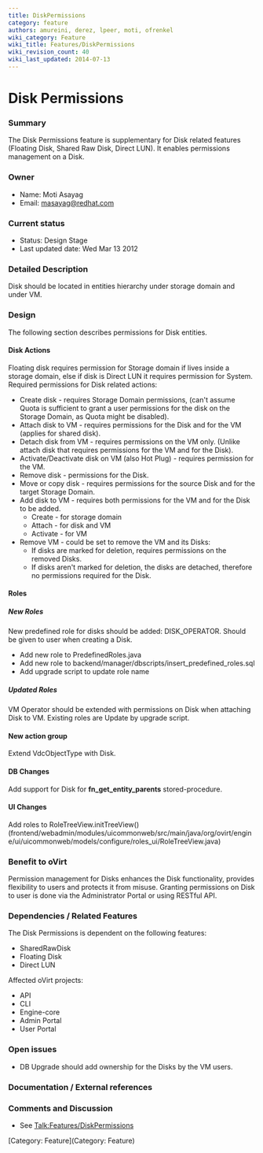 ```yaml
---
title: DiskPermissions
category: feature
authors: amureini, derez, lpeer, moti, ofrenkel
wiki_category: Feature
wiki_title: Features/DiskPermissions
wiki_revision_count: 40
wiki_last_updated: 2014-07-13
---
```


# Disk Permissions

### Summary

The Disk Permissions feature is supplementary for Disk related features (Floating Disk, Shared Raw Disk, Direct LUN). It enables permissions management on a Disk.

### Owner

*   Name: Moti Asayag
*   Email: masayag@redhat.com

### Current status

*   Status: Design Stage
*   Last updated date: Wed Mar 13 2012

### Detailed Description

Disk should be located in entities hierarchy under storage domain and under VM.

### Design

The following section describes permissions for Disk entities.

#### Disk Actions

Floating disk requires permission for Storage domain if lives inside a storage domain, else if disk is Direct LUN it requires permission for System.
Required permissions for Disk related actions:

*   Create disk - requires Storage Domain permissions, (can't assume Quota is sufficient to grant a user permissions for the disk on the Storage Domain, as Quota might be disabled).
*   Attach disk to VM - requires permissions for the Disk and for the VM (applies for shared disk).
*   Detach disk from VM - requires permissions on the VM only. (Unlike attach disk that requires permissions for the VM and for the Disk).
*   Activate/Deactivate disk on VM (also Hot Plug) - requires permission for the VM.
*   Remove disk - permissions for the Disk.
*   Move or copy disk - requires permissions for the source Disk and for the target Storage Domain.
*   Add disk to VM - requires both permissions for the VM and for the Disk to be added.
    -   Create - for storage domain
    -   Attach - for disk and VM
    -   Activate - for VM
*   Remove VM - could be set to remove the VM and its Disks:
    -   If disks are marked for deletion, requires permissions on the removed Disks.
    -   If disks aren't marked for deletion, the disks are detached, therefore no permissions required for the Disk.

#### Roles

##### New Roles

New predefined role for disks should be added: DISK_OPERATOR. Should be given to user when creating a Disk.

*   Add new role to PredefinedRoles.java
*   Add new role to backend/manager/dbscripts/insert_predefined_roles.sql
*   Add upgrade script to update role name

##### Updated Roles

VM Operator should be extended with permissions on Disk when attaching Disk to VM. Existing roles are Update by upgrade script.

#### New action group

Extend VdcObjectType with Disk.

#### DB Changes

Add support for Disk for **fn_get_entity_parents** stored-procedure.

#### UI Changes

Add roles to RoleTreeView.initTreeView() (frontend/webadmin/modules/uicommonweb/src/main/java/org/ovirt/engine/ui/uicommonweb/models/configure/roles_ui/RoleTreeView.java)

### Benefit to oVirt

Permission management for Disks enhances the Disk functionality, provides flexibility to users and protects it from misuse. Granting permissions on Disk to user is done via the Administrator Portal or using RESTful API.

### Dependencies / Related Features

The Disk Permissions is dependent on the following features:

*   SharedRawDisk
*   Floating Disk
*   Direct LUN

Affected oVirt projects:

*   API
*   CLI
*   Engine-core
*   Admin Portal
*   User Portal

### Open issues

*   DB Upgrade should add ownership for the Disks by the VM users.

### Documentation / External references

### Comments and Discussion

*   See <Talk:Features/DiskPermissions>

[Category: Feature](Category: Feature)
